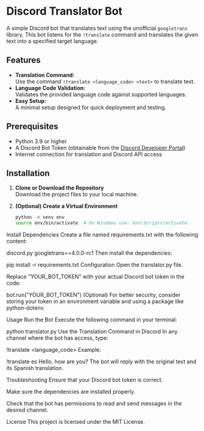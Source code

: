 # Discord Translator Bot

A simple Discord bot that translates text using the unofficial `googletrans` library. This bot listens for the `!translate` command and translates the given text into a specified target language.

## Features

- **Translation Command:**  
  Use the command `!translate <language_code> <text>` to translate text.
- **Language Code Validation:**  
  Validates the provided language code against supported languages.
- **Easy Setup:**  
  A minimal setup designed for quick deployment and testing.

## Prerequisites

- Python 3.9 or higher
- A Discord Bot Token (obtainable from the [Discord Developer Portal](https://discord.com/developers/applications))
- Internet connection for translation and Discord API access

## Installation

1. **Clone or Download the Repository**  
   Download the project files to your local machine.

2. **(Optional) Create a Virtual Environment**  
   ```bash
   python -m venv env
   source env/bin/activate  # On Windows use: env\Scripts\activate

Install Dependencies
Create a file named requirements.txt with the following content:


discord.py
googletrans==4.0.0-rc1
Then install the dependencies:


pip install -r requirements.txt
Configuration
Open the translator.py file.

Replace "YOUR_BOT_TOKEN" with your actual Discord bot token in the code:


bot.run("YOUR_BOT_TOKEN")
(Optional) For better security, consider storing your token in an environment variable and using a package like python-dotenv.

Usage
Run the Bot
Execute the following command in your terminal:


python translator.py
Use the Translation Command in Discord
In any channel where the bot has access, type:


!translate <language_code> <text>
Example:

!translate es Hello, how are you?
The bot will reply with the original text and its Spanish translation.

Troubleshooting
Ensure that your Discord bot token is correct.

Make sure the dependencies are installed properly.

Check that the bot has permissions to read and send messages in the desired channel.

License
This project is licensed under the MIT License.
